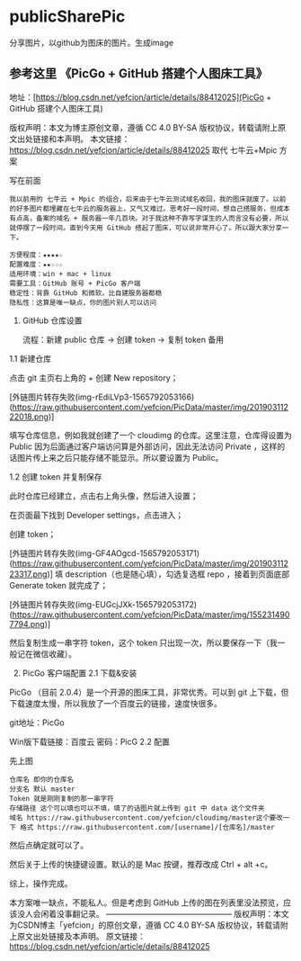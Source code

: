 # publicSharePic
分享图片，以github为图床的图片。生成image

## 参考这里 《PicGo + GitHub 搭建个人图床工具》

地址：[https://blog.csdn.net/yefcion/article/details/88412025](PicGo + GitHub 搭建个人图床工具)

版权声明：本文为博主原创文章，遵循 CC 4.0 BY-SA 版权协议，转载请附上原文出处链接和本声明。
本文链接：https://blog.csdn.net/yefcion/article/details/88412025
取代 七牛云+Mpic 方案

写在前面

    我以前用的 七牛云 + Mpic 的组合，后来由于七牛云测试域名收回，我的图床就废了。以前的好多图片都埋藏在七牛云的服务器上，又气又难过。思考好一段时间，想自己搭服务，但成本有点高，备案的域名 + 服务器一年几百块。对于我这种不靠写字谋生的人而言没有必要，所以就停摆了一段时间。直到今天用 GitHub 搭起了图床，可以说非常开心了。所以跟大家分享一下。

    方便程度：★★★★☆
    配置难度：★★☆☆☆
    适用环境：win + mac + linux
    需要工具：GitHub 账号 + PicGo 客户端
    稳定性：背靠 GitHub 和微软，比自建服务器都稳
    隐私性：这算是唯一缺点，你的图片别人可以访问

1. GitHub 仓库设置

    流程：新建 public 仓库 -> 创建 token -> 复制 token 备用

1.1 新建仓库

点击 git 主页右上角的 + 创建 New repository；

[外链图片转存失败(img-rEdiLVp3-1565792053166)(https://raw.githubusercontent.com/yefcion/PicData/master/img/20190311222018.png)]

填写仓库信息，例如我就创建了一个 cloudimg 的仓库。这里注意，仓库得设置为 Public 因为后面通过客户端访问算是外部访问，因此无法访问 Private ，这样的话图片传上来之后只能存储不能显示。所以要设置为 Public。

1.2 创建 token 并复制保存

此时仓库已经建立，点击右上角头像，然后进入设置；

在页面最下找到 Developer settings，点击进入；

创建 token；

[外链图片转存失败(img-GF4AOgcd-1565792053171)(https://raw.githubusercontent.com/yefcion/PicData/master/img/20190311223317.png)]
填 description（也是随心填），勾选复选框 repo ，接着到页面底部 Generate token 就完成了；

[外链图片转存失败(img-EUGcjJXk-1565792053172)(https://raw.githubusercontent.com/yefcion/PicData/master/img/1552314907794.png)]

然后复制生成一串字符 token，这个 token 只出现一次，所以要保存一下（我一般记在微信收藏）。

2. PicGo 客户端配置
2.1 下载&安装

PicGo （目前 2.0.4）是一个开源的图床工具，非常优秀。可以到 git 上下载，但下载速度太慢，所以我放了一个百度云的链接，速度快很多。

git地址：PicGo

Win版下载链接：百度云 密码：PicG
2.2 配置

先上图

    仓库名 即你的仓库名
    分支名 默认 master
    Token 就是刚刚复制的那一串字符
    存储路径 这个可以填也可以不填，填了的话图片就上传到 git 中 data 这个文件夹
    域名 https://raw.githubusercontent.com/yefcion/cloudimg/master这个要改一下 格式 https://raw.githubusercontent.com/[username]/[仓库名]/master

然后点确定就可以了。

然后关于上传的快捷键设置。默认的是 Mac 按键，推荐改成 Ctrl + alt +c。

综上，操作完成。

本方案唯一缺点，不能私人。但是考虑到 GitHub 上传的图在列表里没法预览，应该没人会闲着没事翻记录。
————————————————
版权声明：本文为CSDN博主「yefcion」的原创文章，遵循 CC 4.0 BY-SA 版权协议，转载请附上原文出处链接及本声明。
原文链接：https://blog.csdn.net/yefcion/article/details/88412025
